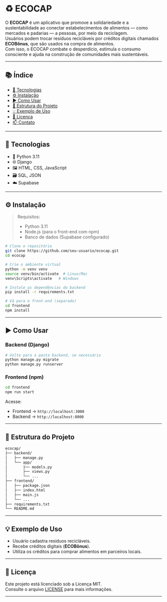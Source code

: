 
# ♻️ ECOCAP

O **ECOCAP** é um aplicativo que promove a solidariedade e a sustentabilidade ao conectar estabelecimentos de alimentos — como mercados e padarias — a pessoas, por meio da reciclagem.  
Usuários podem trocar resíduos recicláveis por créditos digitais chamados **ECOBônus**, que são usados na compra de alimentos.  
Com isso, o ECOCAP combate o desperdício, estimula o consumo consciente e ajuda na construção de comunidades mais sustentáveis.

---

## 📚 Índice

- [🚀 Tecnologias](#-tecnologias)
- [⚙️ Instalação](#️-instalação)
- [▶️ Como Usar](#️-como-usar)
- [📁 Estrutura do Projeto](#-estrutura-do-projeto)
- [💡 Exemplo de Uso](#-exemplo-de-uso)
- [📝 Licença](#-licença)
- [📫 Contato](#-contato)

---

## 🚀 Tecnologias

- 🐍 Python 3.11  
- 🌐 Django  
- 🖼️ HTML, CSS, JavaScript  
- 🗃️ SQL, JSON  
- ☁️ Supabase  

---

## ⚙️ Instalação

> Requisitos:
> - Python 3.11
> - Node.js (para o front-end com npm)
> - Banco de dados (Supabase configurado)

```bash
# Clone o repositório
git clone https://github.com/seu-usuario/ecocap.git
cd ecocap

# Crie o ambiente virtual
python -m venv venv
source venv/bin/activate  # Linux/Mac
venv\Scripts\activate   # Windows

# Instale as dependências do backend
pip install -r requirements.txt

# Vá para o front-end (separado)
cd frontend
npm install
```

---

## ▶️ Como Usar

### Backend (Django)

```bash
# Volte para a pasta backend, se necessário
python manage.py migrate
python manage.py runserver
```

### Frontend (npm)

```bash
cd frontend
npm run start
```

Acesse:  
- Frontend → `http://localhost:3000`  
- Backend → `http://localhost:8000`

---

## 📁 Estrutura do Projeto

```bash
ecocap/
├── backend/
│   ├── manage.py
│   └── app/
│       ├── models.py
│       ├── views.py
│       └── ...
├── frontend/
│   ├── package.json
│   ├── index.html
│   ├── main.js
│   └── ...
├── requirements.txt
└── README.md
```

---

## 💡 Exemplo de Uso

- Usuário cadastra resíduos recicláveis.
- Recebe créditos digitais (**ECOBônus**).
- Utiliza os créditos para comprar alimentos em parceiros locais.

---

## 📝 Licença

Este projeto está licenciado sob a Licença MIT.  
Consulte o arquivo [LICENSE](LICENSE) para mais informações.

---

